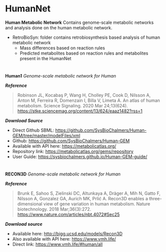 # **HumanNet**
**Human Metabolic Network**
Contains genome-scale metabolic networks and analysis done on the human metabolic network. 

* RetroBioSyn: folder contains retrobiosynthesis based analysis of human metabolic network 
  * Mass differences based on reaction rules 
  * Predicted metabolites based on reaction rules and metabolites present in the HumanNet

#
**Human1**
*Genome-scale metabolic network for Human*

***Reference***
>Robinson JL, Kocabaş P, Wang H, Cholley PE, Cook D, Nilsson A, Anton M, Ferreira R, Domenzain I, Billa V, Limeta A. An atlas of human metabolism. Science Signaling. 2020 Mar 24;13(624).
https://stke.sciencemag.org/content/13/624/eaaz1482?rss=1

***Download Source***
- Direct Github SBML: https://github.com/SysBioChalmers/Human-GEM/tree/master/modelFiles/xml
- Github: https://github.com/SysBioChalmers/Human-GEM
- Available with API here: https://metabolicatlas.org/
- Repository link: https://metabolicatlas.org/gems/repository
- User Guide: https://sysbiochalmers.github.io/Human-GEM-guide/

#
**RECON3D**
*Genome-scale metabolic network for Human*

***Reference***
>Brunk E, Sahoo S, Zielinski DC, Altunkaya A, Dräger A, Mih N, Gatto F, Nilsson A, Gonzalez GA, Aurich MK, Prlić A. Recon3D enables a three-dimensional view of gene variation in human metabolism. Nature biotechnology. 2018 Mar;36(3):272.
https://www.nature.com/articles/nbt.4072#Sec25

***Download source***
- Available here: http://bigg.ucsd.edu/models/Recon3D
- Also available with API here: https://www.vmh.life/
- Direct link: https://www.vmh.life/#human/all
